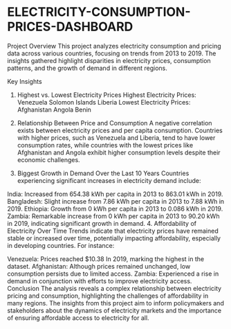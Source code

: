 # ELECTRICITY-CONSUMPTION-PRICES-DASHBOARD
Project Overview
This project analyzes electricity consumption and pricing data across various countries, focusing on trends from 2013 to 2019. The insights gathered highlight disparities in electricity prices, consumption patterns, and the growth of demand in different regions.

Key Insights
1. Highest vs. Lowest Electricity Prices
Highest Electricity Prices:
Venezuela 
Solomon Islands
Liberia
Lowest Electricity Prices:
Afghanistan 
Angola 
Benin 
2. Relationship Between Price and Consumption
A negative correlation exists between electricity prices and per capita consumption. Countries with higher prices, such as Venezuela and Liberia, tend to have lower consumption rates, while countries with the lowest prices like Afghanistan and Angola exhibit higher consumption levels despite their economic challenges.

3. Biggest Growth in Demand Over the Last 10 Years
Countries experiencing significant increases in electricity demand include:

India: Increased from 654.38 kWh per capita in 2013 to 863.01 kWh in 2019.
Bangladesh: Slight increase from 7.86 kWh per capita in 2013 to 7.88 kWh in 2019.
Ethiopia: Growth from 0 kWh per capita in 2013 to 0.086 kWh in 2019.
Zambia: Remarkable increase from 0 kWh per capita in 2013 to 90.20 kWh in 2019, indicating significant growth in demand.
4. Affordability of Electricity Over Time
Trends indicate that electricity prices have remained stable or increased over time, potentially impacting affordability, especially in developing countries. For instance:

Venezuela: Prices reached $10.38
In 2019, marking the highest in the dataset.
Afghanistan: Although prices remained unchanged, low consumption persists due to limited access.
Zambia: Experienced a rise in demand in conjunction with efforts to improve electricity access.
Conclusion
The analysis reveals a complex relationship between electricity pricing and consumption, highlighting the challenges of affordability in many regions. The insights from this project aim to inform policymakers and stakeholders about the dynamics of electricity markets and the importance of ensuring affordable access to electricity for all.
